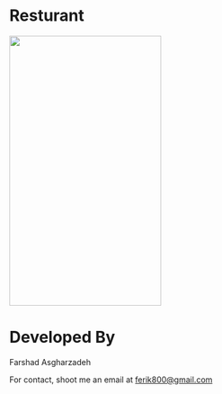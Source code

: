 # Resturant

<img src="https://raw.githubusercontent.com/Far5had70/Resturant/master/resturant.gif" height="480" width="270">


# Developed By

Farshad Asgharzadeh

For contact, shoot me an email at ferik800@gmail.com
